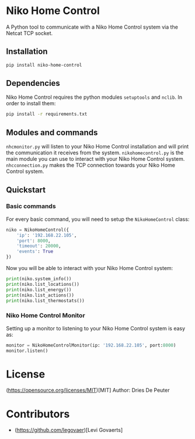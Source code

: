# Niko Home Control

A Python tool to communicate with a Niko Home Control system via the Netcat TCP socket.

## Installation

````bash
pip install niko-home-control
````

## Dependencies

Niko Home Control requires the python modules `setuptools` and `nclib`. In order to install them:

```bash
pip install -r requirements.txt
```

## Modules and commands

`nhcmonitor.py` will listen to your Niko Home Control installation and will print the communication
it receives from the system.
`nikohomecontrol.py` is the main module you can use to interact with your Niko Home Control system.
`nhcconnection.py` makes the TCP connection towards your Niko Home Control system.

## Quickstart

### Basic commands

For every basic command, you will need to setup the `NikoHomeControl` class:

```python
niko = NikoHomeControl({
	'ip': '192.168.22.105',
	'port': 8000,
	'timeout': 20000,
	'events': True
})
```

Now you will be able to interact with your Niko Home Control system:

```python
print(niko.system_info())
print(niko.list_locations())
print(niko.list_energy())
print(niko.list_actions())
print(niko.list_thermostats())
```

### Niko Home Control Monitor

Setting up a monitor to listening to your Niko Home Control system is easy as:

````python
monitor = NikoHomeControlMonitor(ip: '192.168.22.105', port:8000)
monitor.listen()
````

# License

(https://opensource.org/licenses/MIT)[MIT] Author: Dries De Peuter

# Contributors

* (https://github.com/legovaer)[Levi Govaerts]
